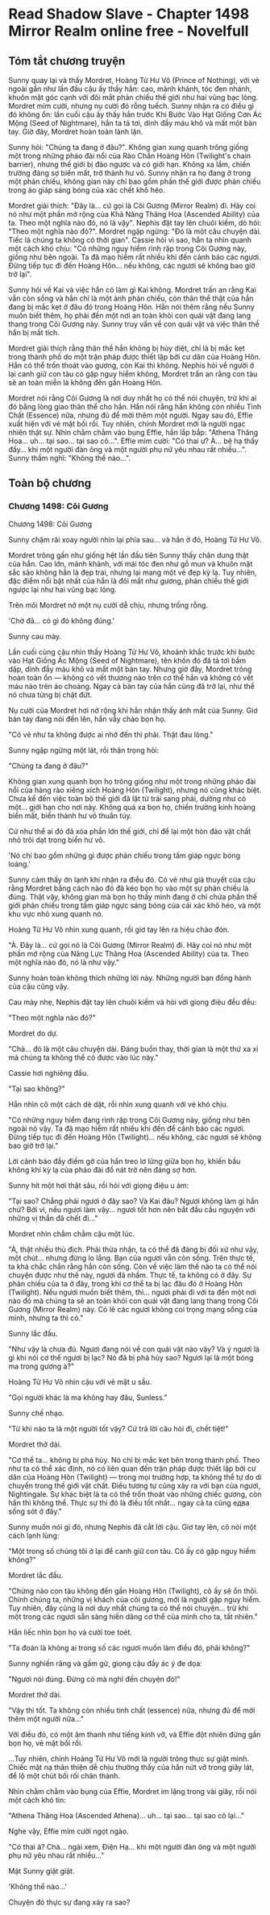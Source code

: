 # Read Shadow Slave - Chapter 1498 Mirror Realm online free - Novelfull

## Tóm tắt chương truyện

Sunny quay lại và thấy Mordret, Hoàng Tử Hư Vô (Prince of Nothing), với vẻ ngoài gần như lần đầu cậu ấy thấy hắn: cao, mảnh khảnh, tóc đen nhánh, khuôn mặt góc cạnh với đôi mắt phản chiếu thế giới như hai vũng bạc lỏng. Mordret mỉm cười, nhưng nụ cười đó rỗng tuếch. Sunny nhận ra có điều gì đó không ổn: lần cuối cậu ấy thấy hắn trước Khi Bước Vào Hạt Giống Cơn Ác Mộng (Seed of Nightmare), hắn ta tả tơi, dính đầy máu khô và mất một bàn tay. Giờ đây, Mordret hoàn toàn lành lặn.

Sunny hỏi: "Chúng ta đang ở đâu?". Không gian xung quanh trông giống một trong những pháo đài nổi của Rào Chắn Hoàng Hôn (Twilight's chain barrier), nhưng thế giới bị đảo ngược và có giới hạn. Không xa lắm, chiến trường đáng sợ biến mất, trở thành hư vô. Sunny nhận ra họ đang ở trong một phản chiếu, không gian này chỉ bao gồm phần thế giới được phản chiếu trong áo giáp sáng bóng của xác chết khô héo.

Mordret giải thích: "Đây là… cứ gọi là Cõi Gương (Mirror Realm) đi. Hãy coi nó như một phần mở rộng của Khả Năng Thăng Hoa (Ascended Ability) của ta. Theo một nghĩa nào đó, nó là vậy". Nephis đặt tay lên chuôi kiếm, dò hỏi: "Theo một nghĩa nào đó?". Mordret ngập ngừng: "Đó là một câu chuyện dài. Tiếc là chúng ta không có thời gian". Cassie hỏi vì sao, hắn ta nhìn quanh một cách khó chịu: "Có những nguy hiểm rình rập trong Cõi Gương này, giống như bên ngoài. Ta đã mạo hiểm rất nhiều khi đến cảnh báo các ngươi. Đừng tiếp tục đi đến Hoàng Hôn… nếu không, các ngươi sẽ không bao giờ trở lại".

Sunny hỏi về Kai và việc hắn có làm gì Kai không. Mordret trấn an rằng Kai vẫn còn sống và hắn chỉ là một ảnh phản chiếu, còn thân thể thật của hắn đang bị mắc kẹt ở đâu đó trong Hoàng Hôn. Hắn nói thêm rằng nếu Sunny muốn biết thêm, họ phải đến một nơi an toàn khỏi con quái vật đang lang thang trong Cõi Gương này. Sunny truy vấn về con quái vật và việc thân thể hắn bị mất tích.

Mordret giải thích rằng thân thể hắn không bị hủy diệt, chỉ là bị mắc kẹt trong thành phố do một trận pháp được thiết lập bởi cư dân của Hoàng Hôn. Hắn có thể trốn thoát vào gương, còn Kai thì không. Nephis hỏi về người ở lại canh giữ con tàu có gặp nguy hiểm không, Mordret trấn an rằng con tàu sẽ an toàn miễn là không đến gần Hoàng Hôn.

Mordret nói rằng Cõi Gương là nơi duy nhất họ có thể nói chuyện, trừ khi ai đó bằng lòng giao thân thể cho hắn. Hắn nói rằng hắn không còn nhiều Tinh Chất (Essence) nữa, nhưng đủ để mời thêm một người. Ngay sau đó, Effie xuất hiện với vẻ mặt bối rối. Tuy nhiên, chính Mordret mới là người ngạc nhiên thật sự. Nhìn chằm chằm vào bụng Effie, hắn lắp bắp: "Athena Thăng Hoa… uh… tại sao… tại sao cô…". Effie mỉm cười: "Có thai ư? À… bệ hạ thấy đấy… khi một người đàn ông và một người phụ nữ yêu nhau rất nhiều…". Sunny thầm nghĩ: "Không thể nào...".

## Toàn bộ chương

### Chương 1498: Cõi Gương

Chương 1498: Cõi Gương

Sunny chậm rãi xoay người nhìn lại phía sau... và hắn ở đó, Hoàng Tử Hư Vô.

Mordret trông gần như giống hệt lần đầu tiên Sunny thấy chân dung thật của hắn. Cao lớn, mảnh khảnh, với mái tóc đen như gỗ mun và khuôn mặt sắc sảo không hẳn là đẹp trai, nhưng lại mang một vẻ đẹp kỳ lạ. Tuy nhiên, đặc điểm nổi bật nhất của hắn là đôi mắt như gương, phản chiếu thế giới ngược lại như hai vũng bạc lỏng.

Trên môi Mordret nở một nụ cười dễ chịu, nhưng trống rỗng.

'Chờ đã... có gì đó không đúng.'

Sunny cau mày.

Lần cuối cùng cậu nhìn thấy Hoàng Tử Hư Vô, khoảnh khắc trước khi bước vào Hạt Giống Ác Mộng (Seed of Nightmare), tên khốn đó đã tả tơi bầm dập, dính đầy máu khô và mất một bàn tay. Nhưng giờ đây, Mordret trông hoàn toàn ổn — không có vết thương nào trên cơ thể hắn và không có vết máu nào trên áo choàng. Ngay cả bàn tay của hắn cũng đã trở lại, như thể nó chưa từng bị chặt đứt.

Nụ cười của Mordret hơi nở rộng khi hắn nhận thấy ánh mắt của Sunny. Giơ bàn tay đang nói đến lên, hắn vẫy chào bọn họ.

"Có vẻ như ta không được ai nhớ đến thì phải. Thật đau lòng."

Sunny ngập ngừng một lát, rồi thận trọng hỏi:

"Chúng ta đang ở đâu?"

Không gian xung quanh bọn họ trông giống như một trong những pháo đài nổi của hàng rào xiềng xích Hoàng Hôn (Twilight), nhưng nó cũng khác biệt. Chưa kể đến việc toàn bộ thế giới đã lật từ trái sang phải, dường như có một... giới hạn cho nơi này. Không quá xa bọn họ, chiến trường kinh hoàng biến mất, biến thành hư vô thuần túy.

Cứ như thể ai đó đã xóa phần lớn thế giới, chỉ để lại một hòn đảo vật chất nhỏ trôi dạt trong biển hư vô.

'Nó chỉ bao gồm những gì được phản chiếu trong tấm giáp ngực bóng loáng.'

Sunny cảm thấy ớn lạnh khi nhận ra điều đó. Có vẻ như giả thuyết của cậu rằng Mordret bằng cách nào đó đã kéo bọn họ vào một sự phản chiếu là đúng. Thật vậy, không gian mà bọn họ thấy mình đang ở chỉ chứa phần thế giới phản chiếu trong tấm giáp ngực sáng bóng của cái xác khô héo, và một khu vực nhỏ xung quanh nó.

Hoàng Tử Hư Vô nhìn xung quanh, rồi giơ tay lên ra hiệu chào đón.

"À. Đây là... cứ gọi nó là Cõi Gương (Mirror Realm) đi. Hãy coi nó như một phần mở rộng của Năng Lực Thăng Hoa (Ascended Ability) của ta. Theo một nghĩa nào đó, nó là như vậy."

Sunny hoàn toàn không thích những lời này. Những người bạn đồng hành của cậu cũng vậy.

Cau mày nhẹ, Nephis đặt tay lên chuôi kiếm và hỏi với giọng điệu đều đều:

"Theo một nghĩa nào đó?"

Mordret do dự.

"Chà... đó là một câu chuyện dài. Đáng buồn thay, thời gian là một thứ xa xỉ mà chúng ta không thể có được vào lúc này."

Cassie hơi nghiêng đầu.

"Tại sao không?"

Hắn nhìn cô một cách dè dặt, rồi nhìn xung quanh với vẻ khó chịu.

"Có những nguy hiểm đang rình rập trong Cõi Gương này, giống như bên ngoài nó vậy. Ta đã mạo hiểm rất nhiều khi đến để cảnh báo các ngươi. Đừng tiếp tục đi đến Hoàng Hôn (Twilight)... nếu không, các ngươi sẽ không bao giờ trở lại."

Lời cảnh báo đầy điềm gở của hắn treo lơ lửng giữa bọn họ, khiến bầu không khí kỳ lạ của pháo đài đổ nát trở nên đáng sợ hơn.

Sunny hít một hơi thật sâu, rồi hỏi với giọng điệu u ám:

"Tại sao? Chẳng phải ngươi ở đây sao? Và Kai đâu? Ngươi không làm gì hắn chứ? Bởi vì, nếu ngươi làm vậy... ngươi tốt hơn nên bắt đầu cầu nguyện với những vị thần đã chết đi..."

Mordret nhìn chằm chằm cậu một lúc.

"À, thật nhiều thù địch. Phải thừa nhận, ta có thể đã đáng bị đối xử như vậy, một chút... nhưng đừng lo lắng. Bạn của ngươi vẫn còn sống. Trên thực tế, ta khá chắc chắn rằng hắn còn sống. Còn về việc làm thế nào ta có thể nói chuyện được như thế này, ngươi đã nhầm. Thực tế, ta không có ở đây. Sự phản chiếu của ta ở đây, trong khi cơ thể ta bị lạc đâu đó ở Hoàng Hôn (Twilight). Nếu ngươi muốn biết thêm, thì... ngươi phải đi với ta đến một nơi nào đó mà chúng ta sẽ an toàn khỏi con quái vật đang lang thang trong Cõi Gương (Mirror Realm) này. Có lẽ các ngươi không coi trọng mạng sống của mình, nhưng ta thì có."

Sunny lắc đầu.

"Như vậy là chưa đủ. Ngươi đang nói về con quái vật nào vậy? Và ý ngươi là gì khi nói cơ thể ngươi bị lạc? Nó đã bị phá hủy sao? Ngươi lại là một bóng ma trong gương à?"

Hoàng Tử Hư Vô nhìn cậu với vẻ mặt u sầu.

"Gọi người khác là ma không hay đâu, Sunless."

Sunny chế nhạo.

"Từ khi nào ta là một người tốt vậy? Cứ trả lời câu hỏi đi, chết tiệt!"

Mordret thở dài.

"Cơ thể ta... không bị phá hủy. Nó chỉ bị mắc kẹt bên trong thành phố. Theo như ta có thể xác định, nó có liên quan đến trận pháp được thiết lập bởi cư dân của Hoàng Hôn (Twilight) — trong mọi trường hợp, ta không thể tự do di chuyển trong thế giới vật chất. Điều tương tự cũng xảy ra với bạn của ngươi, Nightingale. Sự khác biệt là ta có thể trốn thoát vào những chiếc gương, còn hắn thì không thể. Thực sự thì đó là điều tốt nhất... ngay cả ta cũng едва sống sót ở đây."

Sunny muốn nói gì đó, nhưng Nephis đã cắt lời cậu. Giơ tay lên, cô nói một cách lạnh lùng:

"Một trong số chúng tôi ở lại để canh giữ con tàu. Cô ấy có gặp nguy hiểm không?"

Mordret lắc đầu.

"Chừng nào con tàu không đến gần Hoàng Hôn (Twilight), cô ấy sẽ ổn thôi. Chính chúng ta, những vị khách của cõi gương, mới là người gặp nguy hiểm. Tuy nhiên, đây cũng là nơi duy nhất chúng ta có thể nói chuyện... trừ khi một trong các ngươi sẵn sàng hiến dâng cơ thể của mình cho ta, tất nhiên."

Hắn liếc nhìn bọn họ và cười toe toét.

"Ta đoán là không ai trong số các ngươi muốn làm điều đó, phải không?"

Sunny nghiến răng và gầm gừ, giọng cậu đầy ác ý đe dọa:

"Ngươi nói đúng. Đừng có mà nghĩ đến chuyện đó!"

Mordret thở dài.

"Vậy thì tốt. Ta không còn nhiều tinh chất (essence) nữa, nhưng đủ để mời thêm một người nữa..."

Với điều đó, có một âm thanh như tiếng kính vỡ, và Effie đột nhiên đứng gần bọn họ, vẻ mặt bối rối.

...Tuy nhiên, chính Hoàng Tử Hư Vô mới là người trông thực sự giật mình. Chiếc mặt nạ thân thiện dễ chịu thường thấy của hắn nứt vỡ trong giây lát, để lộ một chút bối rối chân thành.

Nhìn chằm chằm vào bụng của Effie, Mordret im lặng trong vài giây, rồi nói một cách khó tin:

"Athena Thăng Hoa (Ascended Athena)... uh... tại sao... tại sao cô lại..."

Nghe vậy, Effie mỉm cười ngọt ngào.

"Có thai à? Chà... ngài xem, Điện Hạ... khi một người đàn ông và một người phụ nữ yêu nhau rất nhiều..."

Mặt Sunny giật giật.

'Không thể nào...'

Chuyện đó thực sự đang xảy ra sao?